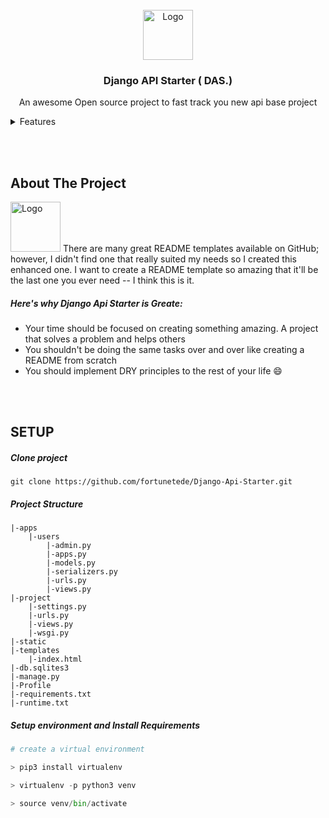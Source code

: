 
<!-- PROJECT LOGO -->
<br />
<div align="center">
  <a href="https://github.com/fortunetede/Django-Api-Starter">
    <img src="images/logo.png" alt="Logo" width="80" height="80">
  </a>

  <h3 align="center"> Django API Starter ( DAS.) </h3>

  <p align="center"> An awesome Open source project to fast track you new api base project </p>
</div>



<!-- Features -->
<details>
  <summary>Features</summary>
  <ol>
    <li>
      <a href="#about-the-project">About The Project</a>
      <ul>
        <li><a href="#heres-why-django-api-starter-is-greate">Here's why Django Api Starter is Greate</a></li>
      </ul>
    </li>
    <li>
      <a href="#setup">Setup</a>
      <ul>
        <li><a href="#users-app-models">Clone project </a></li>
        <li><a href="#users-app-models">Project Structure</a></li>
        <li><a href="#users-app-models">Install Requirements</a></li>
        <li><a href="#users-app-models">Run Project</a></li>
      </ul>
    </li>
  </ol>
</details>

<br><br>
<!-- ABOUT THE PROJECT -->
## About The Project

<img src="images/logo.png" alt="Logo" width="80" height="80">
There are many great README templates available on GitHub; however, I didn't find one that really suited my needs so I created this enhanced one. I want to create a README template so amazing that it'll be the last one you ever need -- I think this is it.

##### Here's why Django Api Starter is Greate:
* Your time should be focused on creating something amazing. A project that solves a problem and helps others
* You shouldn't be doing the same tasks over and over like creating a README from scratch
* You should implement DRY principles to the rest of your life :smile:


<br><br>
<!-- SETUP -->
## SETUP

##### Clone project 
```object
git clone https://github.com/fortunetede/Django-Api-Starter.git
```

##### Project Structure
```
|-apps
    |-users
        |-admin.py
        |-apps.py
        |-models.py
        |-serializers.py
        |-urls.py
        |-views.py
|-project
    |-settings.py
    |-urls.py
    |-views.py
    |-wsgi.py
|-static
|-templates
    |-index.html
|-db.sqlites3
|-manage.py
|-Profile
|-requirements.txt
|-runtime.txt
```

##### Setup environment and Install Requirements
```python
# create a virtual environment

> pip3 install virtualenv

> virtualenv -p python3 venv

> source venv/bin/activate  
```
